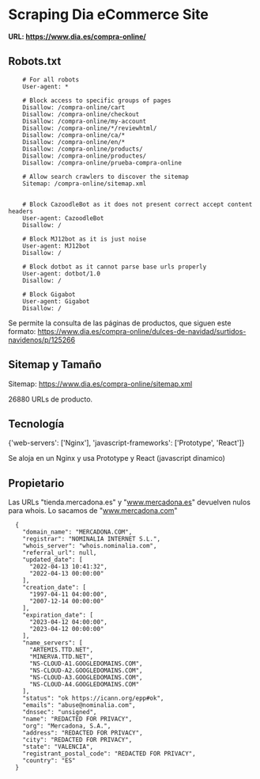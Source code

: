 # Scraping Dia eCommerce Site

**URL: https://www.dia.es/compra-online/**

## Robots.txt

        # For all robots
        User-agent: *
        
        # Block access to specific groups of pages
        Disallow: /compra-online/cart
        Disallow: /compra-online/checkout
        Disallow: /compra-online/my-account
        Disallow: /compra-online/*/reviewhtml/
        Disallow: /compra-online/ca/*
        Disallow: /compra-online/en/*
        Disallow: /compra-online/products/
        Disallow: /compra-online/productes/
        Disallow: /compra-online/prueba-compra-online
        
        # Allow search crawlers to discover the sitemap
        Sitemap: /compra-online/sitemap.xml
        
        
        # Block CazoodleBot as it does not present correct accept content headers
        User-agent: CazoodleBot
        Disallow: /
        
        # Block MJ12bot as it is just noise
        User-agent: MJ12bot
        Disallow: /
        
        # Block dotbot as it cannot parse base urls properly
        User-agent: dotbot/1.0
        Disallow: /
        
        # Block Gigabot
        User-agent: Gigabot
        Disallow: /

Se permite la consulta de las páginas de productos, que siguen este formato:
https://www.dia.es/compra-online/dulces-de-navidad/surtidos-navidenos/p/125266

## Sitemap y Tamaño

Sitemap: https://www.dia.es/compra-online/sitemap.xml

26880 URLs de producto.

## Tecnología

{'web-servers': ['Nginx'], 'javascript-frameworks': ['Prototype', 'React']}

Se aloja en un Nginx y usa Prototype y React (javascript dinamico)

## Propietario

Las URLs "tienda.mercadona.es" y "www.mercadona.es" devuelven nulos para whois. 
Lo sacamos de "www.mercadona.com"

```
  {
    "domain_name": "MERCADONA.COM",
    "registrar": "NOMINALIA INTERNET S.L.",
    "whois_server": "whois.nominalia.com",
    "referral_url": null,
    "updated_date": [
      "2022-04-13 10:41:32",
      "2022-04-13 00:00:00"
    ],
    "creation_date": [
      "1997-04-11 04:00:00",
      "2007-12-14 00:00:00"
    ],
    "expiration_date": [
      "2023-04-12 04:00:00",
      "2023-04-12 00:00:00"
    ],
    "name_servers": [
      "ARTEMIS.TTD.NET",
      "MINERVA.TTD.NET",
      "NS-CLOUD-A1.GOOGLEDOMAINS.COM",
      "NS-CLOUD-A2.GOOGLEDOMAINS.COM",
      "NS-CLOUD-A3.GOOGLEDOMAINS.COM",
      "NS-CLOUD-A4.GOOGLEDOMAINS.COM"
    ],
    "status": "ok https://icann.org/epp#ok",
    "emails": "abuse@nominalia.com",
    "dnssec": "unsigned",
    "name": "REDACTED FOR PRIVACY",
    "org": "Mercadona, S.A.",
    "address": "REDACTED FOR PRIVACY",
    "city": "REDACTED FOR PRIVACY",
    "state": "VALENCIA",
    "registrant_postal_code": "REDACTED FOR PRIVACY",
    "country": "ES"
  }
```